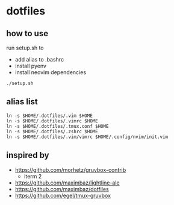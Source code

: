 # dotfiles

## how to use
run setup.sh to
- add alias to .bashrc
- install pyenv
- install neovim dependencies

```
./setup.sh
```

## alias list
```
ln -s $HOME/.dotfiles/.vim $HOME
ln -s $HOME/.dotfiles/.vimrc $HOME
ln -s $HOME/.dotfiles/.tmux.conf $HOME
ln -s $HOME/.dotfiles/.zshrc $HOME
ln -s $HOME/.dotfiles/.vim/vimrc $HOME/.config/nvim/init.vim
```

## inspired by
- https://github.com/morhetz/gruvbox-contrib
  - iterm 2
- https://github.com/maximbaz/lightline-ale
- https://github.com/maximbaz/dotfiles
- https://github.com/egel/tmux-gruvbox

